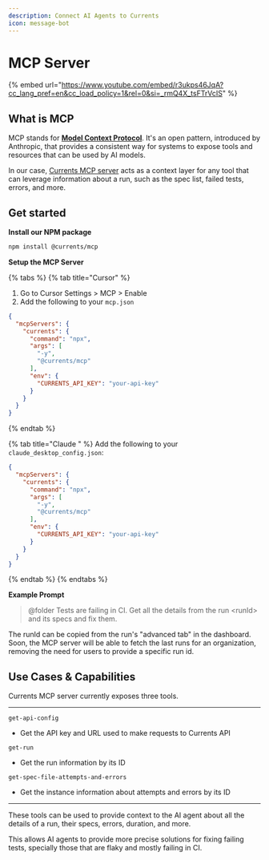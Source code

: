 ```yaml
---
description: Connect AI Agents to Currents
icon: message-bot
---
```


# MCP Server

{% embed url="https://www.youtube.com/embed/r3ukps46JqA?cc_lang_pref=en&cc_load_policy=1&rel=0&si=_rmQ4X_tsFTrVcIS" %}

## What is MCP

MCP stands for [**Model Context Protocol**](https://modelcontextprotocol.io/introduction). It's an open pattern, introduced by Anthropic, that provides a consistent way for systems to expose tools and resources that can be used by AI models.

In our case, [Currents MCP server](https://github.com/currents-dev/currents-mcp) acts as a context layer for any tool that can leverage information about a run, such as the spec list, failed tests, errors, and more.

## Get started

**Install our NPM package**

```bash
npm install @currents/mcp
```

**Setup the MCP Server**

{% tabs %}
{% tab title="Cursor" %}
1. Go to Cursor Settings > MCP > Enable
2. Add the following to your `mcp.json`&#x20;

```json
{
  "mcpServers": {
    "currents": {
      "command": "npx",
      "args": [
        "-y",
        "@currents/mcp"
      ],
      "env": {
        "CURRENTS_API_KEY": "your-api-key"
      }
    }
  }
}
```
{% endtab %}

{% tab title="Claude " %}
Add the following to your `claude_desktop_config.json`:

```json
{
  "mcpServers": {
    "currents": {
      "command": "npx",
      "args": [
        "-y",
        "@currents/mcp"
      ],
      "env": {
        "CURRENTS_API_KEY": "your-api-key"
      }
    }
  }
}
```
{% endtab %}
{% endtabs %}

**Example Prompt**

> @folder Tests are failing in CI. Get all the details from the run \<runId> and its specs and fix them.

The runId can be copied from the run's "advanced tab" in the dashboard. Soon, the MCP server will be able to fetch the last runs for an organization, removing the need for users to provide a specific run id.

## Use Cases & Capabilities

Currents MCP server currently exposes three tools.

***

`get-api-config`&#x20;

* Get the API key and URL used to make requests to Currents API

`get-run`

* Get the run information by its ID

`get-spec-file-attempts-and-errors`

* Get the instance information about attempts and errors by its ID

***

These tools can be used to provide context to the AI agent about all the details of a run, their specs, errors, duration, and more.&#x20;

This allows AI agents to provide more precise solutions for fixing failing tests, specially those that are flaky and mostly failing in CI.

